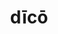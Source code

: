 ---
title: dīcō
meaning: to say
ch: ten
pos: verb
inf: dīcere
secondppstem: dīc
infend: ere
conjugation: third
derivative: dictator, contradiction
f1: yes
f: yes
---